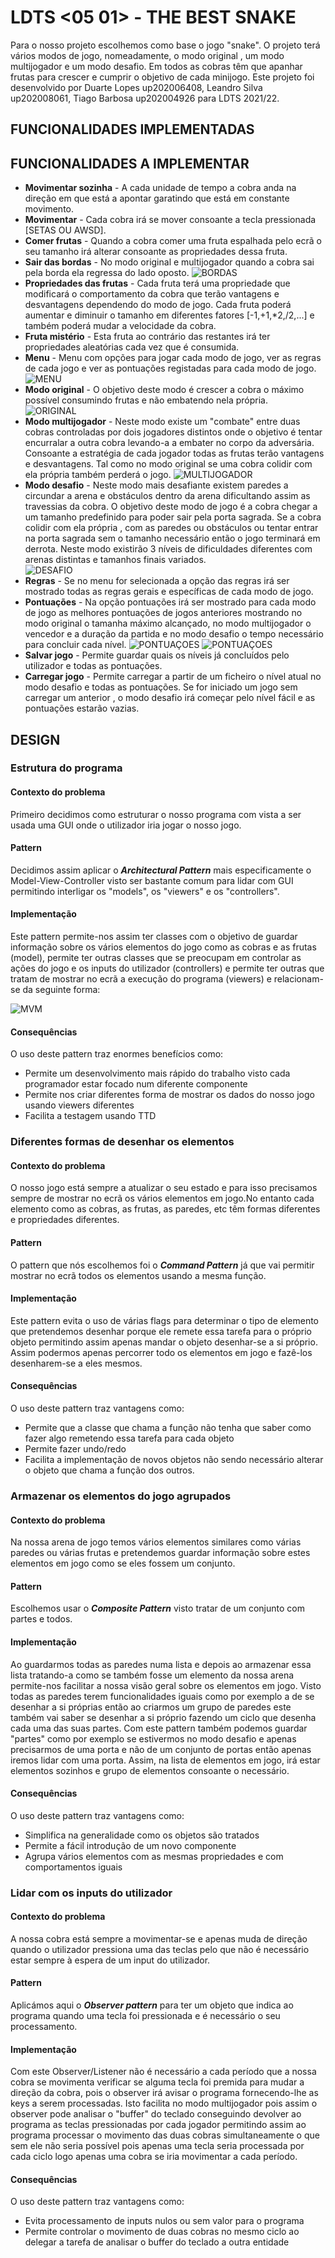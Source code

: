 # LDTS <05 01> - THE BEST SNAKE

Para o nosso projeto escolhemos como base o jogo "snake". O projeto terá vários modos de jogo, nomeadamente, o modo original , um modo multijogador e um modo desafio. Em todos as cobras têm que apanhar frutas para crescer e cumprir o objetivo de cada minijogo.
Este projeto foi desenvolvido por Duarte Lopes up202006408, Leandro Silva up202008061, Tiago Barbosa up202004926 para LDTS 2021/22.


## FUNCIONALIDADES IMPLEMENTADAS


## FUNCIONALIDADES A IMPLEMENTAR

- **Movimentar sozinha** - A cada unidade de tempo a cobra anda na direção em que está a apontar garatindo que está em constante movimento.
- **Movimentar** - Cada cobra irá se mover consoante a tecla pressionada [SETAS OU AWSD].
- **Comer frutas** - Quando a cobra comer uma fruta espalhada pelo ecrã o seu tamanho irá alterar consoante as propriedades dessa fruta.
- **Sair das bordas** - No modo original e multijogador quando a cobra sai pela borda ela regressa do lado oposto.
![BORDAS](../Imagens/bordas.png)
- **Propriedades das frutas** - Cada fruta terá uma propriedade que modificará o comportamento da cobra que terão vantagens e desvantagens dependendo do modo de jogo. Cada fruta poderá aumentar e diminuir o tamanho em diferentes fatores [-1,+1,*2,/2,...] e também poderá mudar a velocidade da cobra.
- **Fruta mistério** - Esta fruta ao contrário das restantes irá ter propriedades aleatórias cada vez que é consumida.
- **Menu** - Menu com opções para jogar cada modo de jogo, ver as regras de cada jogo e ver as pontuações registadas para cada modo de jogo.
![MENU](../Imagens/menu.png)
- **Modo original** - O objetivo deste modo é crescer a cobra o máximo possível consumindo frutas e não embatendo nela própria.                              
![ORIGINAL](../Imagens/original.png)
- **Modo multijogador** - Neste modo existe um "combate" entre duas cobras controladas por dois jogadores distintos onde o objetivo é tentar encurralar a outra cobra levando-a a embater no corpo da adversária. Consoante a estratégia de cada jogador todas as frutas terão vantagens e desvantagens. Tal como no modo original se uma cobra colidir com ela própria também perderá o jogo.
![MULTIJOGADOR](../Imagens/multijogador.png)
- **Modo desafio** - Neste modo mais desafiante existem paredes a circundar a arena e obstáculos dentro da arena dificultando assim as travessias da cobra. O objetivo deste modo de jogo é a cobra chegar a um tamanho predefinido para poder sair pela porta sagrada. Se a cobra colidir com ela própria , com as paredes ou obstáculos ou tentar entrar na porta sagrada sem o tamanho necessário então o jogo terminará em derrota. Neste modo existirão 3 níveis de dificuldades diferentes com arenas distintas e tamanhos finais variados.                                  
![DESAFIO](../Imagens/desafio.png)
- **Regras** - Se no menu for selecionada a opção das regras irá ser mostrado todas as regras gerais e específicas de cada modo de jogo.
- **Pontuações** - Na opção pontuações irá ser mostrado para cada modo de jogo as melhores pontuações de jogos anteriores mostrando no modo original o tamanha máximo alcançado, no modo multijogador o vencedor e a duração da partida e no modo desafio o tempo necessário para concluir cada nível.
![PONTUAÇOES](../Imagens/pontuacoes1.png)
![PONTUAÇOES](../Imagens/pontuacoes2.png)
- **Salvar jogo** - Permite guardar quais os níveis já concluídos pelo utilizador e todas as pontuações.
- **Carregar jogo** - Permite carregar a partir de um ficheiro o nível atual no modo desafio e todas as pontuações. Se for iniciado um jogo sem carregar um anterior , o modo desafio irá começar pelo nível fácil e as pontuações estarão vazias.



## DESIGN

### Estrutura do programa

#### Contexto do problema

Primeiro decidimos como estruturar o nosso programa com vista a ser usada uma GUI onde o utilizador iria jogar o nosso jogo.

#### Pattern

Decidimos assim aplicar o **_Architectural Pattern_** mais especificamente o Model-View-Controller visto ser bastante comum para lidar com GUI permitindo interligar os "models", os "viewers" e os "controllers".

#### Implementação

Este pattern permite-nos assim ter classes com o objetivo de guardar informação sobre os vários elementos do jogo como as cobras e as frutas (model), permite ter outras classes que se preocupam em controlar as ações do jogo e os inputs do utilizador (controllers) e permite ter outras que tratam de mostrar no ecrã a execução do programa (viewers) e relacionam-se da seguinte forma:

![MVM](../Imagens/UML/MVC.png)

#### Consequências

O uso deste pattern traz enormes benefícios como:
- Permite um desenvolvimento mais rápido do trabalho visto cada programador estar focado num diferente componente
- Permite nos criar diferentes forma de mostrar os dados do nosso jogo usando viewers diferentes
- Facilita a testagem usando TTD

### Diferentes formas de desenhar os elementos

#### Contexto do problema

O nosso jogo está sempre a atualizar o seu estado e para isso precisamos sempre de mostrar no ecrã os vários elementos em jogo.No entanto cada elemento como as cobras, as frutas, as paredes, etc têm formas diferentes e propriedades diferentes.

#### Pattern

O pattern que nós escolhemos foi o **_Command Pattern_** já que vai permitir mostrar no ecrã todos os elementos usando a mesma função.

#### Implementação

Este pattern evita o uso de várias flags para determinar o tipo de elemento que pretendemos desenhar porque ele remete essa tarefa para o próprio objeto permitindo assim apenas mandar o objeto desenhar-se a si próprio.
Assim podermos apenas percorrer todo os elementos em jogo e fazê-los desenharem-se a eles mesmos.

#### Consequências

O uso deste pattern traz vantagens como:
- Permite que a classe que chama a função não tenha que saber como fazer algo remetendo essa tarefa para cada objeto
- Permite fazer undo/redo
- Facilita a implementação de novos objetos não sendo necessário alterar o objeto que chama a função dos outros.

### Armazenar os elementos do jogo agrupados

#### Contexto do problema

Na nossa arena de jogo temos vários elementos similares como várias paredes ou várias frutas e pretendemos guardar informação sobre estes elementos em jogo como se eles fossem um conjunto.

#### Pattern

Escolhemos usar o **_Composite Pattern_** visto tratar de um conjunto com partes e todos.

#### Implementação

Ao guardarmos todas as paredes numa lista e depois ao armazenar essa lista tratando-a como se também fosse um elemento da nossa arena permite-nos facilitar a nossa visão geral sobre os elementos em jogo. Visto todas as paredes terem funcionalidades iguais como por exemplo a de se desenhar a si próprias então ao criarmos um grupo de paredes este também vai saber se desenhar a si próprio fazendo um ciclo que desenha cada uma das suas partes.
Com este pattern também podemos guardar "partes" como por exemplo se estivermos no modo desafio e apenas precisarmos de uma porta e não de um conjunto de portas então apenas iremos lidar com uma porta. Assim, na lista de elementos em jogo, irá estar elementos sozinhos e grupo de elementos consoante o necessário. 
#### Consequências

O uso deste pattern traz vantagens como:
- Simplifica na generalidade como os objetos são tratados
- Permite a fácil introdução de um novo componente
- Agrupa vários elementos com as mesmas propriedades e com comportamentos iguais

### Lidar com os inputs do utilizador

#### Contexto do problema

A nossa cobra está sempre a movimentar-se e apenas muda de direção quando o utilizador pressiona uma das teclas pelo que não é necessário estar sempre à espera de um input do utilizador.

#### Pattern

Aplicámos aqui o **_Observer pattern_** para ter um objeto que indica ao programa quando uma tecla foi pressionada e é necessário o seu processamento.

#### Implementação

Com este Observer/Listener não é necessário a cada período que a nossa cobra se movimenta verificar se alguma tecla foi premida para mudar a direção da cobra, pois o observer irá avisar o programa fornecendo-lhe as keys a serem processadas.
Isto facilita no modo multijogador pois assim o observer pode analisar o "buffer" do teclado conseguindo devolver ao programa as teclas pressionadas por cada jogador permitindo assim ao programa processar o movimento das duas cobras simultaneamente o que sem ele não seria possível pois apenas uma tecla seria processada por cada ciclo logo apenas uma cobra se iria movimentar a cada período.

#### Consequências

O uso deste pattern traz vantagens como:
- Evita processamento de inputs nulos ou sem valor para o programa
- Permite controlar o movimento de duas cobras no mesmo ciclo ao delegar a tarefa de analisar o buffer do teclado a outra entidade
